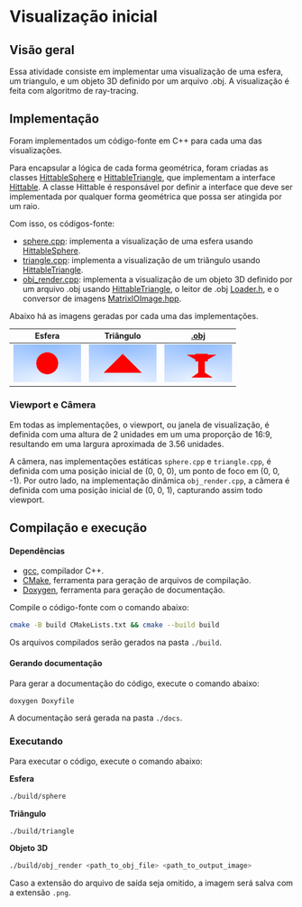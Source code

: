 # Visualização inicial

## Visão geral

Essa atividade consiste em implementar uma visualização de uma esfera, um triangulo, e um objeto 3D definido por um arquivo .obj. A visualização é feita com algoritmo de ray-tracing.

## Implementação

Foram implementados um código-fonte em C++ para cada uma das visualizações.

Para encapsular a lógica de cada forma geométrica, foram criadas as classes [HittableSphere](./src/headers/HittableSphere.h) e [HittableTriangle](./src/headers/HittableTriangle.h), que implementam a interface [Hittable](./src/headers/Hittable.h). A classe Hittable é responsável por definir a interface que deve ser implementada por qualquer forma geométrica que possa ser atingida por um raio.

Com isso, os códigos-fonte:

- [sphere.cpp](./src/sphere.cpp): implementa a visualização de uma esfera usando [HittableSphere](./src/headers/HittableSphere.h).
- [triangle.cpp](./src/triangle.cpp): implementa a visualização de um triângulo usando [HittableTriangle](./src/headers/HittableTriangle.h).
- [obj_render.cpp](./src/obj_render.cpp): implementa a visualização de um objeto 3D definido por um arquivo .obj usando [HittableTriangle](./src/headers/HittableTriangle.h), o leitor de .obj [Loader.h](../Atividade_3/src/Loader.h), e o conversor de imagens [MatrixIOImage.hpp](../Atividade_1/src/MatrixIOImage.hpp).

Abaixo há as imagens geradas por cada uma das implementações.

|                         Esfera                         |                        Triângulo                         |          [.obj](./src/static/obj/piston_cup_trophy.obj)           |
|:------------------------------------------------------:|:--------------------------------------------------------:|:-----------------------------------------------------------------:|
| <img src="./src/static/images/sphere.png" width="120"> | <img src="./src/static/images/triangle.png" width="120"> | <img src="./src/static/images/piston_cup_trophy.png" width="120"> |

### Viewport e Câmera

Em todas as implementações, o viewport, ou janela de visualização, é definida com uma altura de 2 unidades em um uma proporção de 16:9, resultando em uma largura aproximada de 3.56 unidades.
 
A câmera, nas implementações estáticas `sphere.cpp` e `triangle.cpp`, é definida com uma posição inicial de (0, 0, 0), um ponto de foco em (0, 0, -1). Por outro lado, na implementação dinâmica `obj_render.cpp`, a câmera é definida com uma posição inicial de (0, 0, 1), capturando assim todo viewport.

## Compilação e execução

#### Dependências

- [gcc](https://gcc.gnu.org/), compilador C++.
- [CMake](https://cmake.org/), ferramenta para geração de arquivos de compilação.
- [Doxygen](https://www.doxygen.nl/index.html), ferramenta para geração de documentação.

Compile o código-fonte com o comando abaixo:

```bash 
cmake -B build CMakeLists.txt && cmake --build build
```

Os arquivos compilados serão gerados na pasta `./build`.

#### Gerando documentação

Para gerar a documentação do código, execute o comando abaixo:

```bash
doxygen Doxyfile
```

A documentação será gerada na pasta `./docs`.

### Executando

Para executar o código, execute o comando abaixo:

<b>Esfera</b>

```bash
./build/sphere
```

<b>Triângulo</b>

```bash
./build/triangle
```

<b>Objeto 3D</b>

```bash
./build/obj_render <path_to_obj_file> <path_to_output_image>
```

Caso a extensão do arquivo de saída seja omitido, a imagem será salva com a extensão `.png`.

